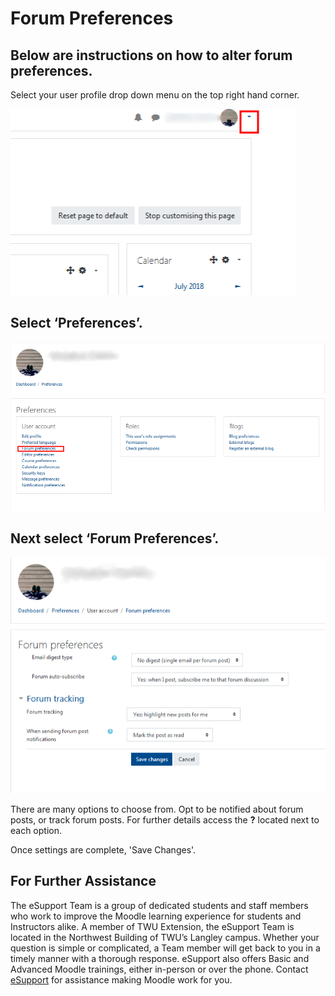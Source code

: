 # Forum Preferences

## Below are instructions on how to alter forum preferences.

Select your user profile drop down menu on the top right hand corner.

![](../.gitbook/assets/forum-prefer-2.png)

## Select ‘Preferences’.

![](../.gitbook/assets/forum-prefer-1.png)

## Next select ‘Forum Preferences’.

![](../.gitbook/assets/forum-prefer-3.png)

There are many options to choose from. Opt to be notified about forum posts, or track forum posts. For further details access the **?** located next to each option.

Once settings are complete, 'Save Changes'.

## For Further Assistance

The eSupport Team is a group of dedicated students and staff members who work to improve the Moodle learning experience for students and Instructors alike. A member of TWU Extension, the eSupport Team is located in the Northwest Building of TWU’s Langley campus. Whether your question is simple or complicated, a Team member will get back to you in a timely manner with a thorough response. eSupport also offers Basic and Advanced Moodle trainings, either in-person or over the phone. Contact [eSupport](https://trinitywestern.teamdynamix.com/TDClient/Requests/ServiceDet?ID=16141) for assistance making Moodle work for you.

